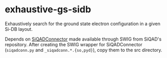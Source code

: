 # exhaustive-gs-sidb
Exhaustively search for the ground state electron configuration in a given Si-DB layout.

Depends on [SiQADConnector](https://github.com/retallickj/siqad/tree/master/src/phys/siqadconn) made available through SWIG from SiQAD's repository. After creating the SWIG wrapper for SiQADConnector (`siqadconn.py` and `_siqadconn.*.{so,pyd}`), copy them to the src directory.
